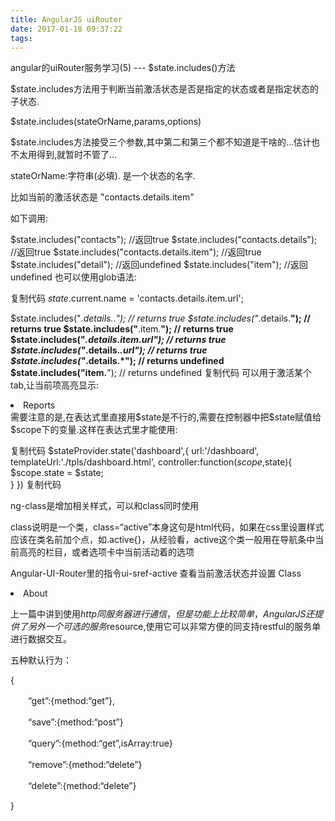 ```yaml
---
title: AngularJS uiRouter
date: 2017-01-18 09:37:22
tags:
---
```

angular的uiRouter服务学习(5) --- $state.includes()方法

$state.includes方法用于判断当前激活状态是否是指定的状态或者是指定状态的子状态.

$state.includes(stateOrName,params,options)

$state.includes方法接受三个参数,其中第二和第三个都不知道是干啥的...估计也不太用得到,就暂时不管了...

stateOrName:字符串(必填). 是一个状态的名字.

比如当前的激活状态是 "contacts.details.item" 

如下调用:

$state.includes("contacts");                              //返回true
$state.includes("contacts.details");                      //返回true
$state.includes("contacts.details.item");                 //返回true
$state.includes("detail");                                //返回undefined
$state.includes("item");                                  //返回undefined
也可以使用glob语法:

复制代码
$state.$current.name = 'contacts.details.item.url';
 
$state.includes("*.details.*.*"); // returns true
$state.includes("*.details.**"); // returns true
$state.includes("**.item.**"); // returns true
$state.includes("*.details.item.url"); // returns true
$state.includes("*.details.*.url"); // returns true
$state.includes("*.details.*"); // returns undefined
$state.includes("item.**"); // returns undefined
复制代码
可以用于激活某个tab,让当前项高亮显示:

<li ng-class="{active:state.includes('dashboard.report')}"><a ui-sref="dashboard.report">Reports</a></li>
需要注意的是,在表达式里直接用$state是不行的,需要在控制器中把$state赋值给$scope下的变量.这样在表达式里才能使用:

复制代码
    $stateProvider.state('dashboard',{
        url:'/dashboard',
        templateUrl:'./tpls/dashboard.html',
        controller:function($scope,$state){
            $scope.state = $state;              
        }
    })
复制代码


ng-class是增加相关样式，可以和class同时使用

class说明是一个类，class=“active”本身这句是html代码，如果在css里设置样式应该在类名前加个点，如.active{}，从经验看，active这个类一般用在导航条中当前高亮的栏目，或者选项卡中当前活动着的选项

Angular-UI-Router里的指令ui-sref-active 查看当前激活状态并设置 Class
<li ui-sref-active="active"><a ui-sref="about">About</a></li>

上一篇中讲到使用$http同服务器进行通信，但是功能上比较简单，AngularJS还提供了另外一个可选的服务$resource,使用它可以非常方便的同支持restful的服务单进行数据交互。

五种默认行为：

{

　　“get”:{method:“get”},

　　“save”:{method:“post”}

　　“query”:{method:“get”,isArray:true}

　　“remove”:{method:“delete”}

　　“delete”:{method:“delete”}

}